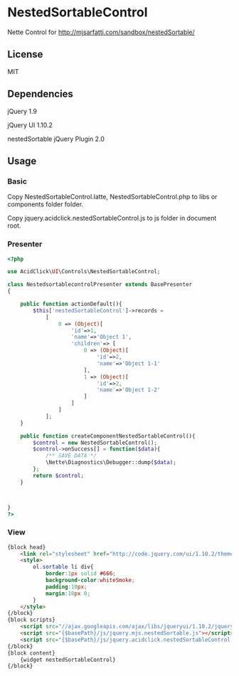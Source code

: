 # NestedSortableControl

Nette Control for http://mjsarfatti.com/sandbox/nestedSortable/

## License

MIT

## Dependencies

jQuery 1.9

jQuery UI 1.10.2

nestedSortable jQuery Plugin 2.0

## Usage

### Basic

Copy NestedSortableControl.latte, NestedSortableControl.php to libs or components folder folder.

Copy jquery.acidclick.nestedSortableControl.js to js folder in document root.

### Presenter

```php
<?php

use AcidClick\UI\Controls\NestedSortableControl;

class NestedsortablecontrolPresenter extends BasePresenter
{

	public function actionDefault(){
		$this['nestedSortableControl']->records = 
			[
				0 => (Object)[
					'id'=>1,
					'name'=>'Object 1',
					'children'=> [
						0 => (Object)[
							'id'=>2,
							'name'=>'Object 1-1'							
						],
						1 => (Object)[
							'id'=>2,
							'name'=>'Object 1-2'							
						]						
					]
				]
			];		
	}

	public function createComponentNestedSortableControl(){
		$control = new NestedSortableControl();
		$control->onSuccess[] = function($data){
			/** SAVE DATA */
			\Nette\Diagnostics\Debugger::dump($data);
		};
		return $control;
	}



}
?>
```

### View 

```html
{block head}
	<link rel="stylesheet" href="http://code.jquery.com/ui/1.10.2/themes/smoothness/jquery-ui.css">
	<style>
		ol.sortable li div{
			border:1px solid #666;
			background-color:whiteSmoke;
			padding:10px;
			margin:10px 0;
		}
	</style>
{/block}
{block scripts}
	<script src="//ajax.googleapis.com/ajax/libs/jqueryui/1.10.2/jquery-ui.min.js"></script>
	<script src="{$basePath}/js/jquery.mjs.nestedSortable.js"></script>
	<script src="{$basePath}/js/jquery.acidclick.nestedSortableControl.js"></script>
{/block}
{block content}
	{widget nestedSortableControl}
{/block}
```
